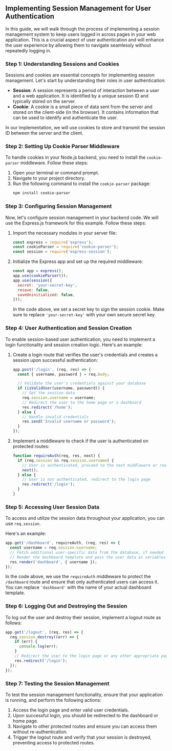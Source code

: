 ## Implementing Session Management for User Authentication

In this guide, we will walk through the process of implementing a session management system to keep users logged in across pages in your web application. This is a crucial aspect of user authentication and will enhance the user experience by allowing them to navigate seamlessly without repeatedly logging in.

### Step 1: Understanding Sessions and Cookies
Sessions and cookies are essential concepts for implementing session management. Let's start by understanding their roles in user authentication:

- **Session**: A session represents a period of interaction between a user and a web application. It is identified by a unique session ID and typically stored on the server.
- **Cookie**: A cookie is a small piece of data sent from the server and stored on the client-side (in the browser). It contains information that can be used to identify and authenticate the user.

In our implementation, we will use cookies to store and transmit the session ID between the server and the client.

### Step 2: Setting Up Cookie Parser Middleware
To handle cookies in your Node.js backend, you need to install the `cookie-parser` middleware. Follow these steps:

1. Open your terminal or command prompt.
2. Navigate to your project directory.
3. Run the following command to install the `cookie-parser` package:
    ```bash
    npm install cookie-parser
    ```

### Step 3: Configuring Session Management
Now, let's configure session management in your backend code. We will use the Express.js framework for this example. Follow these steps:

1. Import the necessary modules in your server file:
    ```javascript
    const express = require('express');
    const cookieParser = require('cookie-parser');
    const session = require('express-session');
    ```

2. Initialize the Express app and set up the required middleware:
    ```javascript
    const app = express();
    app.use(cookieParser());
    app.use(session({
      secret: 'your-secret-key',
      resave: false,
      saveUninitialized: false,
    }));
    ```
    In the code above, we set a secret key to sign the session cookie. Make sure to replace `'your-secret-key'` with your own secure secret key.

### Step 4: User Authentication and Session Creation
To enable session-based user authentication, you need to implement a login functionality and session creation logic. Here's an example:

1. Create a login route that verifies the user's credentials and creates a session upon successful authentication:
    ```javascript
    app.post('/login', (req, res) => {
      const { username, password } = req.body;
    
      // Validate the user's credentials against your database
      if (isValidUser(username, password)) {
        // Set the session data
        req.session.username = username;
        // Redirect the user to the home page or a dashboard
        res.redirect('/home');
      } else {
        // Handle invalid credentials
        res.send('Invalid username or password');
      }
    });
    ```

2. Implement a middleware to check if the user is authenticated on protected routes:
    ```javascript
    function requireAuth(req, res, next) {
      if (req.session && req.session.username) {
        // User is authenticated, proceed to the next middleware or route handler
        next();
      } else {
        // User is not authenticated, redirect to the login page
        res.redirect('/login');
      }
    }
    ```

### Step 5: Accessing User Session Data
To access and utilize the session data throughout your application, you can use `req.session`.

 Here's an example:

```javascript
app.get('/dashboard', requireAuth, (req, res) => {
  const username = req.session.username;
  // Fetch additional user-specific data from the database, if needed
  // Render the dashboard template and pass the user data as variables
  res.render('dashboard', { username });
});
```

In the code above, we use the `requireAuth` middleware to protect the `/dashboard` route and ensure that only authenticated users can access it. You can replace `'dashboard'` with the name of your actual dashboard template.

### Step 6: Logging Out and Destroying the Session
To log out the user and destroy their session, implement a logout route as follows:

```javascript
app.get('/logout', (req, res) => {
  req.session.destroy((err) => {
    if (err) {
      console.log(err);
    }
    // Redirect the user to the login page or any other appropriate page
    res.redirect('/login');
  });
});
```

### Step 7: Testing the Session Management
To test the session management functionality, ensure that your application is running, and perform the following actions:

1. Access the login page and enter valid user credentials.
2. Upon successful login, you should be redirected to the dashboard or home page.
3. Navigate to other protected routes and ensure you can access them without re-authentication.
4. Trigger the logout route and verify that your session is destroyed, preventing access to protected routes.

